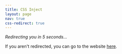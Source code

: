 ```yaml
---
title: CSS Inject
layout: page
nav: true
css-redirect: true
---
```


_Redirecting you in 5 seconds..._

If you aren't redirected, you can go to the website [here](https://mcdlr.com/css-inject/).
